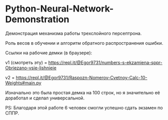 # Python-Neural-Network-Demonstration
 Демонстрация механизма работы трехслойного персептрона.

 Роль весов в обучении и алгоритм обратного распространения ошибки.

 Ссылки на рабочие демки (в браузере):
 
 v1 (смотреть эту) = https://repl.it/@Egor9731/numbers-s-ekzamiena-sppr-Obriezano-vsie-lishnieie
 
 v2 = https://repl.it/@Egor9731/Raspozn-Nomerov-Cvetnoy-Calc-10-Weights#main.py
 
 Изначально это была простая демка на 100 строк, но я значительно её доработал и сделал универсальной.

 PS: Благодаря этой работе 6 человек смогли успешно сдать экзамен по СППР.
 
